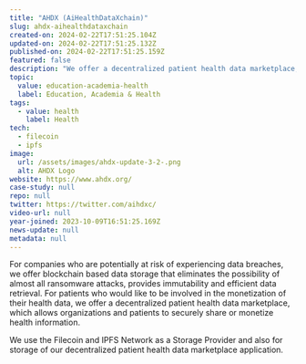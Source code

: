 ```yaml
---
title: "AHDX (AiHealthDataXchain)"
slug: ahdx-aihealthdataxchain
created-on: 2024-02-22T17:51:25.104Z
updated-on: 2024-02-22T17:51:25.132Z
published-on: 2024-02-22T17:51:25.159Z
featured: false
description: "We offer a decentralized patient health data marketplace, which allows organizations and patients to securely share or monetize health information."
topic:
  value: education-academia-health
  label: Education, Academia & Health
tags:
  - value: health
    label: Health
tech:
  - filecoin
  - ipfs
image:
  url: /assets/images/ahdx-update-3-2-.png
  alt: AHDX Logo
website: https://www.ahdx.org/
case-study: null
repo: null
twitter: https://twitter.com/aihdxc/
video-url: null
year-joined: 2023-10-09T16:51:25.169Z
news-update: null
metadata: null
---
```


For companies who are potentially at risk of experiencing data breaches, we offer blockchain based data storage that eliminates the possibility of almost all ransomware attacks, provides immutability and efficient data retrieval. For patients who would like to be involved in the monetization of their health data, we offer a decentralized patient health data marketplace, which allows organizations and patients to securely share or monetize health information.

We use the Filecoin and IPFS Network as a Storage Provider and also for storage of our decentralized patient health data marketplace application.
